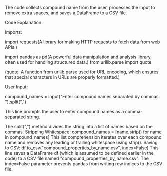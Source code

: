 The code collects compound name from the user, processes the input to remove extra spaces, and saves a DataFrame to a CSV file.

Code Explanation

Imports:

import requests(A library for making HTTP requests to fetch data from web APIs.)

import pandas as pd(A powerful data manipulation and analysis library, often used for handling structured data.) from urllib.parse import quote

(quote: A function from urllib.parse used for URL encoding, which ensures that special characters in URLs are properly formatted.)

User Input:

compound_names = input("Enter compound names separated by commas: ").split(",")

This line prompts the user to enter compound names as a comma-separated string.

The split(",") method divides the string into a list of names based on the commas. Stripping Whitespace: compound_names = [name.strip() for name in compound_names] This list comprehension iterates over each compound name and removes any leading or trailing whitespace using strip(). Saving to CSV: df.to_csv("compound_properties_by_name.csv", index=False) This line saves a DataFrame df (which is assumed to be defined earlier in the code) to a CSV file named "compound_properties_by_name.csv". The index=False parameter prevents pandas from writing row indices to the CSV file.
